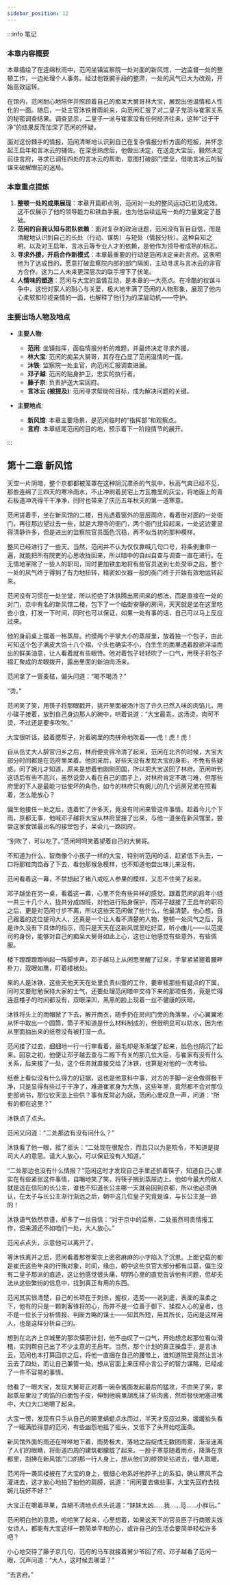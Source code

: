 ```yaml
---
sidebar_position: 12
---
```


:::info 笔记

### 本章内容概要

本章描绘了在连绵秋雨中，范闲坐镇监察院一处对面的新风馆，一边监督一处的整顿工作，一边处理个人事务。经过他铁腕手段的整肃，一处的风气已大为改观，开始高效运转。

在馆内，范闲耐心地陪伴并照顾着自己的痴呆大舅哥林大宝，展现出他温情和人性化的一面。随后，一处主官沐铁冒雨前来，向范闲汇报了对二皇子党羽与崔家关系的秘密调查结果。调查显示，二皇子一派与崔家没有任何经济往来，这种“过于干净”的结果反而加深了范闲的怀疑。

面对这份棘手的情报，范闲清晰地认识到自己在复杂情报分析方面的短板，并怀念起王启年和言冰云的辅佐。在深思熟虑后，他做出决定，在送走大宝后，毅然决定前往言府，寻求已调任四处的言冰云的帮助，意图打破部门壁垒，借助言冰云的智谋来破解眼前的迷局。

### 本章重点提炼

1.  **整顿一处的成果展现**：本章开篇即点明，范闲对一处的整风运动已初见成效。这不仅展示了他的领导能力和铁血手腕，也为他后续运用一处的力量奠定了基础。
2.  **范闲的自我认知与团队依赖**：面对复杂的政治谜题，范闲没有盲目自信，而是清醒地认识到自己的长处（行动、谋势）与短处（情报分析）。这种自知之明，以及对王启年、言冰云等专业人才的依赖，是他作为领导者成熟的标志。
3.  **寻求外援，开启合作新模式**：本章最重要的行动是范闲决定亲赴言府。这表明他为了达成目的，愿意打破监察院内部的部门隔阂，主动寻求与言冰云的非官方合作。这为二人未来更深层次的联手埋下了伏笔。
4.  **人情味的塑造**：范闲与大宝的温情互动，是本章的一大亮点。在冷酷的权谋斗争中，这份对家人的耐心与关爱，极大地丰满了范闲的人物形象，展现了他内心柔软和珍视亲情的一面，也解释了他行为的深层动机——守护。

### 主要出场人物及地点

*   **主要人物**:
    *   **范闲**: 坐镇指挥，面临情报分析的难题，并最终决定寻求外援。
    *   **林大宝**: 范闲的痴呆大舅哥，其存在凸显了范闲温情的一面。
    *   **沐铁**: 监察院一处主官，向范闲汇报调查进展。
    *   **邓子越**: 范闲的贴身护卫，忠实的执行者。
    *   **藤子京**: 负责护送大宝回府。
    *   **言冰云 (被提及)**: 范闲寻求帮助的目标，成为解决问题的关键。

*   **主要地点**:
    *   **新风馆**: 本章主要场景，是范闲临时的“指挥部”和观察点。
    *   **言府**: 本章结尾范闲的目的地，预示着下一阶段情节的展开。

:::

## 第十二章 **新风馆**

天空一片阴暗，整个京都都被笼罩在这种阴沉肃杀的气氛中，秋高气爽已经不见，那些连绵了三四天的寒冷雨水，不止冲刷着民宅上方瓦檐里的灰尘，将地面上的青石板道冲洗得干干净净，同时也带来了庆历五年秋天的第一道寒意。

范闲搓着手，坐在新风馆的二楼，目光透着窗外的层层雨帘，看着街对面的一处衙门。再往那边望过去一些，就是大理寺的衙门，两个衙门比较起来，一处这边要显得清静许多，但是进出的监察院官员面色沉稳，再不似当初的那种模样。

整风已经进行了一些天。当然，范闲并不认为仅仅靠喊几句口号，将条例重申一遍，就能把所有院吏的心思收拢回来，所以暗中的自纠自查与调查一直在进行。在无情地革除了一些人的职司，同时更加铁血地将有些官员送到七处受审之后，整个一处的风气终于得到了有力地扭转，精密如仪器一般的衙门终于开始有效地运转起来。

范闲没有习惯在一处坐堂，所以拒绝了沐铁腾出房间来的想法，而是直接在一处的对门，京中有名的新风馆二楼，包下了一个临街安静的房间，天天就是坐在这里吃些小食，打发一下时间，同时也可以保证，如果一处有事的话，自己可以马上反应过来。

他的身前桌上摆着一格蒸屉。约摸两个手掌大小的蒸屉里，放着独一个包子，由此可知这个包子满皮大馅十八个褶，个头也确实不小，白生生的面里透着股欲洋溢而出的鲜美油意，让人看着就有些眼馋。他对着包子轻轻吹了一口气，用筷子将包子褶汇聚成的龙眼拨开，露出里面的新油肉汤来。

范闲拿了一管麦秸，偏头问道：“喝不喝汤？”

“烫。”

范闲笑了笑，用筷子将那眼戳开，挑开里面被汤汁泡了许久已然入味的肉馅儿，用小碟子接着，放到自己身边那人的碗中，哄着说道：“大宝最乖，这汤烫，肉可不烫，不过还是要多吹吹。”

大宝很听话，鼓着腮帮子，对着碗里的肉拼命地吹着——虎！虎！虎！

自从岳丈大人辞官归乡之后，林府便变得冷清了起来，范闲在北齐的时候，大宝大部分时间都是在范府里呆着。他回来后，好些天没有发现大宝的身影，不免有些疑惑。问了婉儿才知道，原来是想着他刚刚回国，所以把大宝送回了林府。范闲听到这话后有些不高兴，虽然说旁人看在自己的面子上，对林府肯定不敢刁难，但那些府里的下人是最能刁钻使坏的角色，如今的林府只有婉儿的几个远房兄弟在照看着，怎么能放心？

偏生他接任一处之后，连着忙了许多天，竟没有时间来管这件事情。趁着今儿个下雨，京都无事，他喊邓子越将大宝从林府里接了出来，与他一道坐在新风馆里，尝尝这家食馆最出名的接堂包子，呆会儿一路回府。

“别吹了，可以吃了。”范闲呵呵笑着望着自己的大舅哥。

不知道为什么，智商像个小孩子一样的大宝，特别听范闲的话，赶紧低下头去，一口将那粒肉馅吞了下去，看他那猴急模样，也不知道他尝出味儿来没有。

范闲看着这一幕，不禁想起了猪八戒吃人参果的模样，又忍不住笑了起来。

邓子越坐在另一桌，看着这一幕，心里不免有些异样的感觉。跟着范闲的启年小组一共三十几个人，拢共分成四班，对他进行贴身保护，而邓子越接了王启年的职司之后，更是对范闲寸步不离，所以这些天范闲做了些什么，他最清楚。他心想，自己跟着的这位提司大人，还真是一个让人看不清楚的人物，整顿一处风气之后，竟是许久没有下具体的指示，而只是天天在这新风馆里吃好菜，听小曲儿——以范提司的身份，能够对自己的痴呆大舅哥如此上心，这也让他感觉有些意外，有些佩服。

楼下蹬蹬蹬蹬响起一阵脚步声，邓子越马上从闲思里醒了过来，手掌紧紧握着腰畔朴刀，双眼如鹰，盯着楼梯处。

来的人是沐铁，这些天他天天在处里负责纠查的工作，要审核那些有疑点的下属，同时又要慰勉保持大家的士气，还要处理范闲暗中交待下来的那项任务，竟是忙得连逛楼子的时间都没有，双眼深凹，黑黑的脸上现着一丝不健康的灰暗。

沐铁将头上的雨帽掀了下去，解开雨衣，随手扔在房间门旁的角落里，小心翼翼地从怀中取出一个圆筒，筒子不知道是什么材料制成的，但很明显可以防水，因为他从里面抽出来的纸卷没有被打湿一点。

范闲接了过去，细细地一行一行审看着，眉毛却是渐渐皱了起来，脸色也阴沉了起来。回京之初，他便让邓子越去查与二殿下有关的那几位大臣，与崔家有没有什么关系，后来接了一处，这个任务就直接交给了沐铁，也算是对他的一次考验。

纸卷上看似没有什么得力的证据，这也是他意料中事，对方的手脚一定会做得极干净，只是显得有些过于干净了，难道崔家身为大族，这些年里，竟然都不会对那位吏部尚书，那位钦天监上些供？事有反常必为妖，范闲心里叹息一声，问道：“所有的都在这里？”

沐铁点了点头。

范闲又问道：“二处那边有没有问什么？”

沐铁看了他一眼，摇了摇头：“二处现在很配合，而且只以为是院令，不知道是提司大人的意思。请大人放心，可以保证没有人知道。”

“二处那边也没有什么情报？”范闲这时才发现自己手里还抓着筷子，知道自己心里实在有些紧张这件事情，自嘲地笑了笑，将筷子搁到蒸屉边上。他如今最大的敌人就是远在信阳的长公主，谁也不知道长公主哪一天就会回到京都，所以他必须确认，在太子与长公主渐行渐远之后，朝中这几位皇子究竟是谁，与长公主是一路的！

沐铁语气依然恭谨，却多了一丝自信：“对于京中的监察，二处虽然司责情报工作，但来源还不如咱们一处，大人放心。”

范闲点点头，示意他可以离开了。

等沐铁离开之后，范闲看着那卷案宗上密密麻麻的小字陷入了沉思。上面记载的都是崔氏这些年来的行贿对象，时间，缘由，朝中这些京官大部分都有瓜葛，偏生没有二皇子那派的痕迹，这让他感觉很头痛，明明心里的直觉告诉他有问题，但却无法从这些繁纷的信息中，找到真正有用的东西。

范闲其实很清楚，自己的长项在于刺杀，握权，造势——说到底，表面的温柔之下，他有的只是一颗刺客锋将的心，而并不是一位善于御下、揉捏人心的皇者，也不是一位长于分析情报、判断方略的谋士——知其所短，用其所长，范闲是这样用人，也是这样分析自己的。

想到在北齐上京城里的那次缜密计划，他不由叹了一口气，开始想念起那位看似滑稽，实则帮自己出了不少主意的王启年。当然，那个计划的真正操盘手，是言冰云，范闲也本打算回京之后，将他一直捆在自己的腰带上，谁知道院里竟然让言冰云去了四处，而让自己兼管一处，想从官面上来压榨小言公子的智力谋略，已经成了一件不容易的事情。

他看了一眼大宝，发现大舅哥正对着一碗杂酱面发起最后的猛攻，不由笑了笑，拿起蒸屉里没了肉馅的白面包子皮，伸到他碗里胡乱抹了些肉酱，然后极快地塞进嘴中，大口大口地嚼了起来。

大宝一愣，发现有只手从自己的碗里蜻蜓点水而过，半天才反应过来，缓缓抬头看了一眼满脸得意的范闲，有些幽怨地摇了摇头，又低下了头开始吃面条。

新风馆外面的雨还在哗哗地下着，雨势极大，落地之后绽成无数团雨雾，渐渐迷离了人们的眼睛，将街道四周的建筑都朦胧了起来。一股子寒意随着雨点，降落在京都里，刮拂在新风馆门口的那一行人身上，想从他们的脖颈处钻进去，借人取暖。

范闲将一袭风褛披在了大宝的身上，很细心地系好他脖子上的系扣，确认寒风不会灌进去，这才放心地拍了拍他的肩膀，说道：“闲闲要去做些事，大宝先回府去找婉儿玩好不好？”

大宝正在嚼着苹果，含糊不清地点点头说道：“妹妹太凶……我……范……小胖玩。”

范闲明白他的意思，哈哈笑了起来，心里想着，如果这天下的官员臣子行商贩夫妓女诗人，都能有大宝这样一颗简单平和的心，或许自己的生活会要简单轻松许多吧？

小心地交待了藤子京几句，范府的马车就接着舅少爷回了府。邓子越看了范闲一眼，沉声问道：“大人，这时候去哪里？”

“去言府。”

